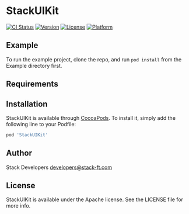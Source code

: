# StackUIKit

[![CI Status](https://img.shields.io/travis/118879304/StackUIKit.svg?style=flat)](https://travis-ci.org/118879304/StackUIKit)
[![Version](https://img.shields.io/cocoapods/v/StackUIKit.svg?style=flat)](https://cocoapods.org/pods/StackUIKit)
[![License](https://img.shields.io/cocoapods/l/StackUIKit.svg?style=flat)](https://cocoapods.org/pods/StackUIKit)
[![Platform](https://img.shields.io/cocoapods/p/StackUIKit.svg?style=flat)](https://cocoapods.org/pods/StackUIKit)

## Example

To run the example project, clone the repo, and run `pod install` from the Example directory first.

## Requirements

## Installation

StackUIKit is available through [CocoaPods](https://cocoapods.org). To install
it, simply add the following line to your Podfile:

```ruby
pod 'StackUIKit'
```

## Author

Stack Developers  developers@stack-ft.com

## License

StackUIKit is available under the Apache license. See the LICENSE file for more info.
